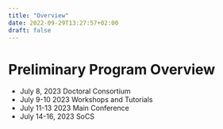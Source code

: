 ```yaml
---
title: "Overview"
date: 2022-09-29T13:27:57+02:00
draft: false
---
```

# Preliminary Program Overview

- July 8, 2023		Doctoral Consortium
- July 9-10 2023	Workshops and Tutorials
- July 11-13 2023	Main Conference
- July 14-16, 2023	SoCS
